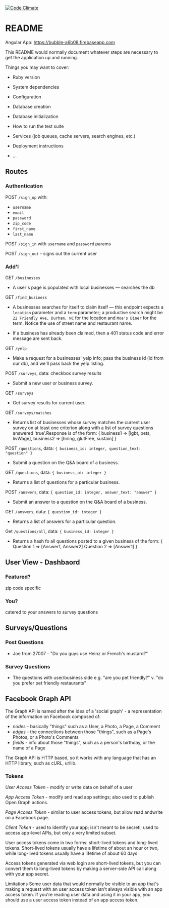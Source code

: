 [![Code Climate](https://codeclimate.com/github/TIY-LiveLocal/livelocalrails/badges/gpa.svg)](https://codeclimate.com/github/TIY-LiveLocal/livelocalrails)

# README

Angular App: https://bubble-a6b08.firebaseapp.com

This README would normally document whatever steps are necessary to get the
application up and running.

Things you may want to cover:

* Ruby version

* System dependencies

* Configuration

* Database creation

* Database initialization

* How to run the test suite

* Services (job queues, cache servers, search engines, etc.)

* Deployment instructions

* ...

## Routes

### Authentication

POST `/sign_up` with:
- `username`
- `email`
- `password`
- `zip_code`
- `first_name`
- `last_name`

POST `/sign_in` with `username` and `password` params

POST `/sign_out` - signs out the current user


### Add'l

GET `/businesses`

- A user's page is populated with local businesses — searches the db

GET `/find_business`

- A businesses searches for itself to claim itself — this endpoint expects a `location` parameter and a `term` parameter; a productive search might be `22 Friendly Ave, Durham, NC` for the location and `Moe's Diner` for the term. Notice the use of street name and restaurant name.

- If a business has already been claimed, then a 401 status code and error message are sent back.

GET `/yelp`

- Make a request for a businesses' yelp info; pass the business id (id from our db), and we'll pass back the yelp listing.

POST `/surveys`, data: checkbox survey results

- Submit a new user or business survey.

GET `/surveys`

- Get survey results for current user.

GET `/surveys/matches`

- Returns list of businesses whose survey matches the current user survey on at least one criterion along with a list of survey questions answered 'true'.Response is of the form:
{ business1 => [lgbt, pets, livWage], business2 => [hiring, glutFree, sustain] }

POST `/questions`, data: `{ business_id: integer, question_text: "question" }`
- Submit a question on the Q&A board of a business.

GET `/questions`, data: `{ business_id: integer }`

- Returns a list of questions for a particular business.

POST `/answers`, data: `{ question_id: integer, answer_text: "answer" }`

- Submit an answer to a question on the Q&A board of a business.

GET `/answers`, data: `{ question_id: integer }`

- Returns a list of answers for a particular question.

Get `/questions/all`, data: `{ business_id: integer }`

- Returns a hash fo all questions posted to a given business of the form:
{ Question 1 => [Answer1, Answer2]
  Question 2 => [Answer1] }

## User View - Dashbaord

### Featured?

zip code specific

### You?

catered to your answers to survey questions

## Surveys/Questions

### Post Questions

- Joe from 27007 - "Do you guys use Heinz or French's mustard?"

### Survey Questions

- The questions with user/business side e.g. "are you pet friendly?" v. "do you prefer pet friendly restaurants"

## Facebook Graph API

The Graph API is named after the idea of a 'social graph' - a representation of the information on Facebook composed of:

- *nodes* - basically "things" such as a User, a Photo, a Page, a Comment
- *edges* - the connections between those "things", such as a Page's Photos, or a Photo's Comments
- *fields* - info about those "things", such as a person's birthday, or the name of a Page

The Graph API is HTTP based, so it works with any language that has an HTTP library, such as cURL, urllib.


### Tokens

*User Access Token* - modify or write data on behalf of a user

*App Access Token* - modify and read app settings; also used to publish Open Graph actions.

*Page Access Token* - similar to user access tokens, but allow read andwrite on a Facebook page.

*Client Token* -  used to identify your app; isn't meant to be secretl; used to access app-level APIs, but only a very limited subset.

User access tokens come in two forms: short-lived tokens and long-lived tokens. Short-lived tokens usually have a lifetime of about an hour or two, while long-lived tokens usually have a lifetime of about 60 days.

Access tokens generated via web login are short-lived tokens, but you can convert them to long-lived tokens by making a server-side API call along with your app secret.

Limitations
Some user data that would normally be visible to an app that's making a request with an user access token isn't always visible with an app access token. If you're reading user data and using it in your app, you should use a user access token instead of an app access token.

